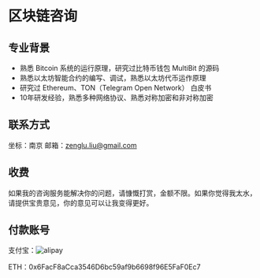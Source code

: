 # 区块链咨询

## 专业背景
- 熟悉 Bitcoin 系统的运行原理，研究过比特币钱包 MultiBit 的源码
- 熟悉以太坊智能合约的编写、调试，熟悉以太坊代币运作原理
- 研究过 Ethereum、TON（Telegram Open Network） 白皮书
- 10年研发经验，熟悉多种网络协议、熟悉对称加密和非对称加密

## 联系方式
坐标：南京
邮箱：zenglu.liu@gmail.com

## 收费
如果我的咨询服务能解决你的问题，请慷慨打赏，金额不限。如果你觉得我太水，请提供宝贵意见，你的意见可以让我变得更好。

## 付款账号
支付宝：![alipay](https://github.com/simon-liu/blockchain-consult/blob/master/alipay.png?raw=true)

ETH：0x6FacF8aCca3546D6bc59af9b6698f96E5FaF0Ec7